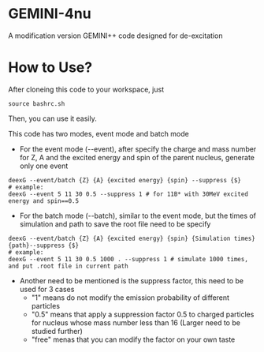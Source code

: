 # GEMINI-4nu
A modification version GEMINI++ code designed for de-excitation

# How to Use?
After cloneing this code to your workspace, just
```
source bashrc.sh
```
Then, you can use it easily.


This code has two modes, event mode and batch mode
* For the event mode (--event), after specify the charge and mass number for Z, A and the excited energy and spin of the parent nucleus, generate only one event
```
deexG --event/batch {Z} {A} {excited energy} {spin} --suppress {$}
# example:
deexG --event 5 11 30 0.5 --suppress 1 # for 11B* with 30MeV excited energy and spin==0.5
```
* For the batch mode (--batch), similar to the event mode, but the times of simulation and path to save the root file need to be specify
```
deexG --event/batch {Z} {A} {excited energy} {spin} {Simulation times} {path}--suppress {$}
# example:
deexG --event 5 11 30 0.5 1000 . --suppress 1 # simulate 1000 times, and put .root file in current path
```
* Another need to be mentioned is the suppress factor, this need to be used for 3 cases
  * "1" means do not modify the emission probability of different particles
  * "0.5" means that apply a suppression factor 0.5 to charged particles for nucleus whose mass number less than 16 (Larger need to be studied further)
  * "free" menas that you can modify the factor on your own taste
